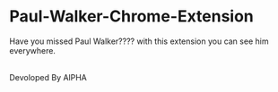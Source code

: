 # Paul-Walker-Chrome-Extension
Have you missed Paul Walker???? with this extension you can see him everywhere.

<br>
Devoloped By AlPHA
